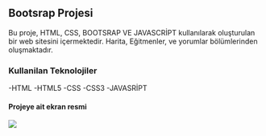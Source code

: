 <h2>Bootsrap Projesi</h2>

Bu proje, HTML, CSS, BOOTSRAP VE JAVASCRİPT kullanılarak oluşturulan bir  web sitesini içermektedir.  Harita, Eğitmenler,  ve yorumlar bölümlerinden oluşmaktadır.



<h3>Kullanilan Teknolojiler</h3> 

-HTML -HTML5 -CSS -CSS3 -JAVASRİPT

<h4>Projeye ait ekran resmi</h4>

<img src="images/udemig proje.gif"/>
